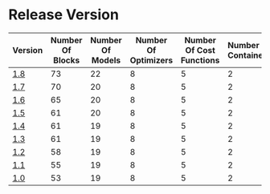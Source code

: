 # Release Version

| Version               | Number Of Blocks | Number Of Models | Number Of Optimizers | Number Of Cost Functions | Number Of Containers | Number of Utilities | Number Of Regularizers | Backward Incompatible Changes |
|-----------------------|------------------|------------------|----------------------|--------------------------|----------------------|---------------------|------------------------|-------------------------------|
| [1.8](Release/1-8.md) | 73               | 22               | 8                    | 5                        | 2                    | 3                   | 3                      | No                            |
| [1.7](Release/1-7.md) | 70               | 20               | 8                    | 5                        | 2                    | 3                   | 3                      | No                            |
| [1.6](Release/1-6.md) | 65               | 20               | 8                    | 5                        | 2                    | 3                   | 3                      | No                            |
| [1.5](Release/1-5.md) | 61               | 20               | 8                    | 5                        | 2                    | 3                   | 3                      | No                            |
| [1.4](Release/1-4.md) | 61               | 19               | 8                    | 5                        | 2                    | 3                   | 3                      | Yes                           |
| [1.3](Release/1-3.md) | 61               | 19               | 8                    | 5                        | 2                    | 3                   | 3                      | No                            |
| [1.2](Release/1-2.md) | 58               | 19               | 8                    | 5                        | 2                    | 3                   | 3                      | No                            |
| [1.1](Release/1-1.md) | 55               | 19               | 8                    | 5                        | 2                    | 3                   | 3                      | No                            |
| [1.0](Release/1-0.md) | 53               | 19               | 8                    | 5                        | 2                    | 3                   | 3                      | No                            |
